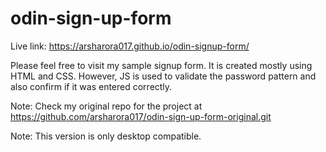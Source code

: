 # odin-sign-up-form

Live link: https://arsharora017.github.io/odin-signup-form/

Please feel free to visit my sample signup form. It is created mostly using HTML and CSS. However, JS is used to validate the password pattern and also confirm if it was entered correctly.

Note: Check my original repo for the project at https://github.com/arsharora017/odin-sign-up-form-original.git

Note: This version is only desktop compatible.
